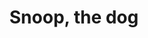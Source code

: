---
title: 'Snoop, the dog'
post_date: '9th December 2017'
image: 'assets/img/previews/snoop.png'
codepen: 'https://codepen.io/rmdias/pen/rpNpwB'
creator_name: 'Rodolfo Dias'
github_user: 'rmdias'
---